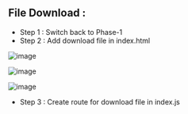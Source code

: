 ## File Download :
- Step 1 : Switch back to Phase-1
- Step 2 : Add download file in index.html

![image](https://user-images.githubusercontent.com/86548591/158075978-47043a18-2ff4-41c0-b93c-287aab908506.png)

![image](https://user-images.githubusercontent.com/86548591/158076047-da95b2d8-8dff-4f5b-ac9e-846f2c770a7e.png)

![image](https://user-images.githubusercontent.com/86548591/158076030-b493d661-233a-45ce-a7ee-39a798ee143f.png)

- Step 3 : Create route for download file in index.js
